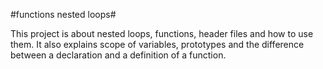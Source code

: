 #functions nested loops#

This project is about nested loops, functions, header files and how to use them. 
It also explains scope of variables, prototypes and the difference between a declaration and a definition of a function.
